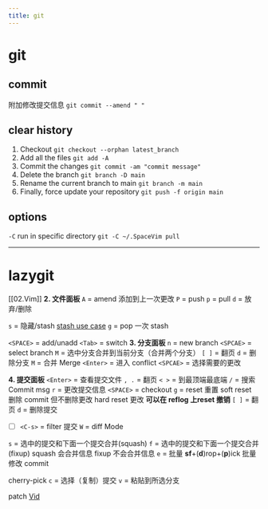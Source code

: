 ```yaml
---
title: git
---
```

# git
## commit
附加修改提交信息
`git commit --amend " "`
## clear history
1.  Checkout
    `git checkout --orphan latest_branch`
2.  Add all the files
    `git add -A`
3.  Commit the changes
    `git commit -am "commit message"`
4.  Delete the branch
    `git branch -D main`
5.  Rename the current branch to main
    `git branch -m main`
6.  Finally, force update your repository
    `git push -f origin main`

## options
`-C` run in specific directory `git -C ~/.SpaceVim pull`




___


# lazygit
[[02.Vim]]
**2. 文件面板**
`A` = amend 添加到上一次更改
`P` = push
`p` = pull
`d` = 放弃/删除

`s` = 隐藏/stash [stash use case](https://stackoverflow.com/questions/20537223/what-is-the-intended-use-case-for-git-stash)
`g` = pop 一次 stash

`<SPACE>` = add/unadd
`<Tab>` = switch
**3. 分支面板**
`n` = new branch
`<SPCAE>` = select branch
`M` = 选中分支合并到当前分支（合并两个分支）
`[ ]` = 翻页
`d` = 删除分支
`M` = 合并 Merge
	`<Enter>` = 进入 conflict
	`<SPCAE>` = 选择需要的更改
  

**4. 提交面板**
`<Enter>` = 查看提交文件
`, .` = 翻页
`< >` = 到最顶端最底端
`/` = 搜索 Commit msg
`r` = 更改提交信息
`<SPACE>` = checkout
`g` = reset 重置
	soft reset 删除 commit 但不删除更改
	hard reset 更改
	**可以在 reflog 上reset 撤销**
`[ ]` = 翻页
`d` = 删除提交
- [ ] `<C-s>` = filter 提交
`W` = diff Mode

`s` = 选中的提交和下面一个提交合并(squash)
`f` = 选中的提交和下面一个提交合并(fixup)
	squash 会合并信息
	fixup 不会合并信息
`e` = 批量 **sf**+(**d**)rop+(**p**)ick 批量修改 commit

cherry-pick
`c` = 选择（复制）提交
`v` = 粘贴到所选分支

patch
[Vid](https://www.bilibili.com/video/BV1gV411k7fC?t=1897.5)